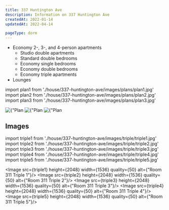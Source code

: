 ```yaml
---
title: 337 Huntington Ave
description: Information on 337 Huntington Ave
createdAt: 2022-01-14
updatedAt: 2022-04-14

pageType: dorm
---
```


<Expandable title="Dorm Information" variant="gray">

- Economy 2-, 3-, and 4-person apartments
  - Studio double apartments
  - Standard double bedrooms
  - Economy single bedrooms
  - Economy double bedrooms
  - Economy triple apartments
- Lounges

</Expandable>

import plan1 from './house/337-huntington-ave/images/plans/plan1.jpg'
import plan2 from './house/337-huntington-ave/images/plans/plan2.jpg'
import plan3 from './house/337-huntington-ave/images/plans/plan3.jpg'

<Expandable title="Floor Plans" variant="gray">
<div className="grid grid-cols-1 gap-base">
  <Image src={plan1} height={221} width={374} quality={50} alt={"Plan 1"}/>
  <Image src={plan2} height={448} width={361} quality={50} alt={"Plan 2"}/>
  <Image src={plan3} height={323} width={224} quality={50} alt={"Plan 3"}/>
</div>
</Expandable>

## Images

import triple1 from './house/337-huntington-ave/images/triple/triple1.jpg'
import triple2 from './house/337-huntington-ave/images/triple/triple2.jpg'
import triple3 from './house/337-huntington-ave/images/triple/triple3.jpg'
import triple4 from './house/337-huntington-ave/images/triple/triple4.jpg'
import triple5 from './house/337-huntington-ave/images/triple/triple5.jpg'

<Expandable title="Economy Three Person: 1 double + 1 single" icon="image">
<div className="grid grid-cols-1 md:grid-cols-2 gap-base">

<Image src={triple1} height={2048} width={1536} quality={50} alt={"Room 311 Triple 1"}/>
<Image src={triple2} height={2048} width={1536} quality={50} alt={"Room 311 Triple 2"}/>
<Image src={triple3} height={2048} width={1536} quality={50} alt={"Room 311 Triple 3"}/>
<Image src={triple4} height={2048} width={1536} quality={50} alt={"Room 311 Triple 4"}/>
<Image src={triple5} height={2048} width={1536} quality={50} alt={"Room 311 Triple 5"}/>

</div>
</Expandable>
